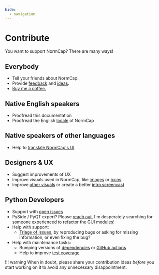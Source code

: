 ```yaml
---
hide:
  - navigation
---
```


# Contribute

<p class="md-subtitle">You want to support NormCap? There are many ways!</p>

## Everybody

- Tell your friends about NormCap.
- Provide [feedback](https://github.com/dynobo/normcap/discussions/categories/feedback) and [ideas](https://github.com/dynobo/normcap/discussions/categories/ideas).
- [Buy me a coffee.](https://www.buymeacoffee.com/dynobo)

## Native English speakers

- Proofread this documentation
- Proofread the English [locale](https://github.com/dynobo/normcap/tree/main/normcap/resources/locales) of NormCap

## Native speakers of other languages

- Help to [translate NormCap's UI](https://github.com/dynobo/normcap/tree/main/normcap/resources/locales)

## Designers & UX

- Suggest improvements of UX
- Improve visuals used in NormCap, like [images](https://github.com/dynobo/normcap/tree/main/normcap/resources/images) or [icons](https://github.com/dynobo/normcap/tree/main/normcap/resources/icons)
- Improve [other visuals](https://github.com/dynobo/normcap/tree/main/assets) or create a better [intro screencast](https://github.com/dynobo/normcap/tree/main/assets/screencast)

## Python Developers

- Support with [open issues](https://github.com/dynobo/normcap/issues?q=is%3Aissue+is%3Aopen+label%3A%22help+wanted%22)
- PySide / PyQT expert? Please [reach out](https://github.com/dynobo/normcap/issues/602), I'm desperately searching for someone experienced to refactor the GUI modules!
- Help with support:
    - [Triage of issues](https://github.com/dynobo/normcap/issues?q=is%3Aissue+label%3Atriage+), by reproducing bugs or asking for missing information, or even fixing the bug?
- Help with maintenance tasks:
    - Bumping versions of [dependencies](https://github.com/dynobo/normcap/blob/main/pyproject.toml) or [GitHub actions](https://github.com/dynobo/normcap/blob/main/.github/workflows/cicd.yaml)
    - Help to improve [test coverage](https://coveralls.io/github/dynobo/normcap)

!!! warning
    When in doubt, please share your contribution ideas _before_ you start working on it to avoid any unnecessary disappointment.
